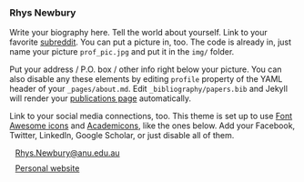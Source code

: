 <h3>Rhys Newbury</h3>

Write your biography here. Tell the world about yourself. Link to your favorite [subreddit](http://reddit.com). You can put a picture in, too. The code is already in, just name your picture `prof_pic.jpg` and put it in the `img/` folder.

Put your address / P.O. box / other info right below your picture. You can also disable any these elements by editing `profile` property of the YAML header of your `_pages/about.md`. Edit `_bibliography/papers.bib` and Jekyll will render your [publications page](/al-folio/publications/) automatically.

Link to your social media connections, too. This theme is set up to use [Font Awesome icons](https://fontawesome.com/) and [Academicons](https://jpswalsh.github.io/academicons/), like the ones below. Add your Facebook, Twitter, LinkedIn, Google Scholar, or just disable all of them.

<div style="margin-bottom:10px">
    <a target="_blank" href="mailto:Rhys.Newbury@anu.edu.au" style="display: flex; align-items: center;">
        <i class="fa-solid fa-envelope" style="font-size: 30px; margin-right: 10px;"></i>
        <span>Rhys.Newbury@anu.edu.au</span>
    </a>
</div>
<div>
    <a target="_blank" href="https://rhys-newbury.github.io/" style="display: flex; align-items: center;">
        <i class="fa-solid fa-link" style="font-size: 30px; margin-right: 10px;"></i>
        <span>Personal website</span>
    </a>
</div>

